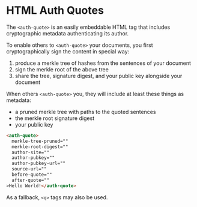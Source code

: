# HTML Auth Quotes

The `<auth-quote>` is an easily embeddable HTML tag that includes cryptographic metadata authenticating its author.

To enable others to `<auth-quote>` your documents, you first cryptographically sign the content in special way:

1) produce a merkle tree of hashes from the sentences of your document
2) sign the merkle root of the above tree
3) share the tree, signature digest, and your public key alongside your document


When others `<auth-quote>` you, they will include at least these things as metadata:
* a pruned merkle tree with paths to the quoted sentences
* the merkle root signature digest
* your public key

```html
<auth-quote>
  merkle-tree-pruned=""
  merkle-root-digest=""
  author-site=""
  author-pubkey=""
  author-pubkey-url=""
  source-url=""
  before-quote=""
  after-quote=""
>Hello World!</auth-quote>
```

As a fallback, `<q>` tags may also be used.
